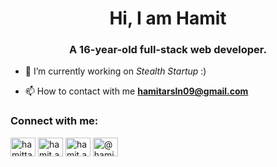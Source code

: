 <h1 align="center">Hi, I am Hamit</h1>
<h3 align="center">A 16-year-old full-stack web developer.</h3>

- 🔭 I’m currently working on *Stealth Startup* :)

- 📫 How to contact with me **hamitarsln09@gmail.com**

<h3 align="left">Connect with me:</h3>
<p align="left">
<a href="https://linkedin.com/in/hamitta" target="blank"><img align="center" src="https://raw.githubusercontent.com/rahuldkjain/github-profile-readme-generator/master/src/images/icons/Social/linked-in-alt.svg" alt="hamitta" height="30" width="40" /></a>
<a href="https://stackoverflow.com/users/23023673/hamit-arslan" target="blank"><img align="center" src="https://raw.githubusercontent.com/rahuldkjain/github-profile-readme-generator/master/src/images/icons/Social/stackoverflow.svg" alt="hamit.arsln" height="30" width="40" /></a>
<a href="https://instagram.com/hamit.arsln" target="blank"><img align="center" src="https://raw.githubusercontent.com/rahuldkjain/github-profile-readme-generator/master/src/images/icons/Social/instagram.svg" alt="hamit.arsln" height="30" width="40" /></a>
<a href="https://medium.com/@hamitarsln09" target="blank"><img align="center" src="https://raw.githubusercontent.com/rahuldkjain/github-profile-readme-generator/master/src/images/icons/Social/medium.svg" alt="@hamitarsln09" height="30" width="40" /></a>
</p>
